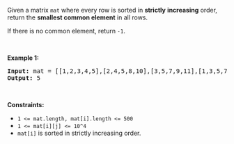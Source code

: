 <div><p>Given a matrix <code>mat</code>&nbsp;where every row is sorted in <strong>strictly</strong>&nbsp;<strong>increasing</strong> order, return&nbsp;the <strong>smallest common element</strong> in all rows.</p>

<p>If there is no common element, return&nbsp;<code>-1</code>.</p>

<p>&nbsp;</p>
<p><strong>Example 1:</strong></p>
<pre><strong>Input:</strong> mat = [[1,2,3,4,5],[2,4,5,8,10],[3,5,7,9,11],[1,3,5,7,9]]
<strong>Output:</strong> 5
</pre>
<p>&nbsp;</p>
<p><strong>Constraints:</strong></p>

<ul>
	<li><code>1 &lt;= mat.length, mat[i].length &lt;= 500</code></li>
	<li><code>1 &lt;= mat[i][j] &lt;= 10^4</code></li>
	<li><code>mat[i]</code> is sorted in strictly increasing order.</li>
</ul>
</div>